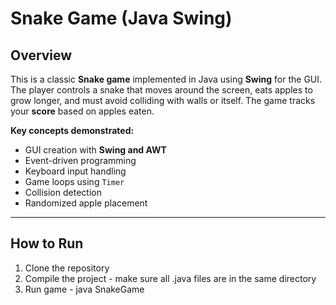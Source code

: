 # Snake Game (Java Swing)

## **Overview**
This is a classic **Snake game** implemented in Java using **Swing** for the GUI.  
The player controls a snake that moves around the screen, eats apples to grow longer, and must avoid colliding with walls or itself. The game tracks your **score** based on apples eaten.  

**Key concepts demonstrated:**
- GUI creation with **Swing and AWT**
- Event-driven programming
- Keyboard input handling
- Game loops using `Timer`
- Collision detection
- Randomized apple placement

---
## **How to Run**

1. Clone the repository
2. Compile the project - make sure all .java files are in the same directory
3. Run game - java SnakeGame
